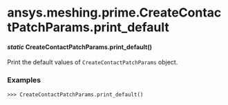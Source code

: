 <a id="ansys-meshing-prime-createcontactpatchparams-print-default"></a>

# ansys.meshing.prime.CreateContactPatchParams.print_default

<a id="ansys.meshing.prime.CreateContactPatchParams.print_default"></a>

#### *static* CreateContactPatchParams.print_default()

Print the default values of `CreateContactPatchParams` object.

### Examples

```pycon
>>> CreateContactPatchParams.print_default()
```

<!-- !! processed by numpydoc !! -->
